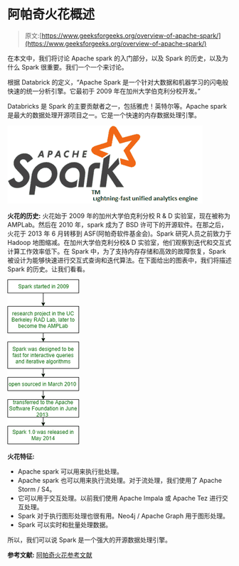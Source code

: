 # 阿帕奇火花概述

> 原文:[https://www.geeksforgeeks.org/overview-of-apache-spark/](https://www.geeksforgeeks.org/overview-of-apache-spark/)

在本文中，我们将讨论 Apache spark 的入门部分，以及 Spark 的历史，以及为什么 Spark 很重要。我们一个一个来讨论。

根据 Databrick 的定义，“Apache Spark 是一个针对大数据和机器学习的闪电般快速的统一分析引擎。它最初于 2009 年在加州大学伯克利分校开发。”

Databricks 是 Spark 的主要贡献者之一，包括雅虎！英特尔等。Apache spark 是最大的数据处理开源项目之一。它是一个快速的内存数据处理引擎。

![](img/f272a74e0e03de755e810d175661a695.png)

**火花的历史:**
火花始于 2009 年的加州大学伯克利分校 R & D 实验室，现在被称为 AMPLab。然后在 2010 年，spark 成为了 BSD 许可下的开源软件。在那之后，火花于 2013 年 6 月转移到 ASF(阿帕奇软件基金会)。Spark 研究人员之前致力于 Hadoop 地图缩减。在加州大学伯克利分校& D 实验室，他们观察到迭代和交互式计算工作效率低下。在 Spark 中，为了支持内存存储和高效的故障恢复，Spark 被设计为能够快速进行交互式查询和迭代算法。在下面给出的图表中，我们将描述 Spark 的历史。让我们看看。

![](img/d3ea2657d4213934523e2da1dc418409.png)

**火花特征:**

*   Apache spark 可以用来执行批处理。
*   Apache spark 也可以用来执行流处理。对于流处理，我们使用了 Apache Storm / S4。
*   它可以用于交互处理。以前我们使用 Apache Impala 或 Apache Tez 进行交互处理。
*   Spark 对于执行图形处理也很有用。Neo4j / Apache Graph 用于图形处理。
*   Spark 可以实时和批量处理数据。

所以，我们可以说 Spark 是一个强大的开源数据处理引擎。

**参考文献:**
[阿帕奇火花参考文献](https://spark.apache.org/)